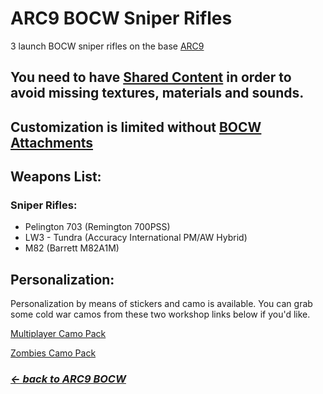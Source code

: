 # ARC9 BOCW Sniper Rifles

3 launch BOCW sniper rifles on the base [ARC9](https://github.com/HaodongMo/ARC-9)

## You need to have [Shared Content](https://github.com/multinettt/ARC-9_BOCW_Shared_Content) in order to avoid missing textures, materials and sounds.

## Customization is limited without [BOCW Attachments](https://github.com/multinettt/ARC-9_BOCW_Attachments)

## Weapons List:
### Sniper Rifles:

- Pelington 703 (Remington 700PSS)
- LW3 - Tundra (Accuracy International PM/AW Hybrid)
- M82 (Barrett M82A1M)

## Personalization:

Personalization by means of stickers and camo is available. You can grab some cold war camos from these two workshop links below if you'd like.

[Multiplayer Camo Pack](https://steamcommunity.com/sharedfiles/filedetails/?id=2989163938)

[Zombies Camo Pack](https://steamcommunity.com/sharedfiles/filedetails/?id=2989231579)

### ***[← back to ARC9 BOCW](https://github.com/multinettt/ARC-9_BOCW)***
